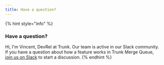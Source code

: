 ```yaml
---
title: Have a question?
---
```


{% hint style="info" %}
### Have a question?&#x20;

Hi, I'm Vincent, DevRel at Trunk. Our team is active in our Slack community. If you have a question about how a feature works in Trunk Merge Queue, [join us on Slack](https://slack.trunk.io/) to start a discussion.
{% endhint %}

